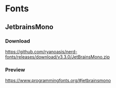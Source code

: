 # Fonts

## JetbrainsMono
### Download
https://github.com/ryanoasis/nerd-fonts/releases/download/v3.3.0/JetBrainsMono.zip

### Preview
https://www.programmingfonts.org/#jetbrainsmono


